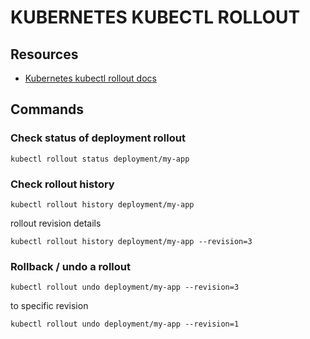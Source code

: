 # KUBERNETES KUBECTL ROLLOUT

## Resources

- [Kubernetes kubectl rollout docs](https://kubernetes.io/docs/reference/generated/kubectl/kubectl-commands#rollout)

## Commands

### Check status of deployment rollout

`kubectl rollout status deployment/my-app`

### Check rollout history

`kubectl rollout history deployment/my-app`

rollout revision details

`kubectl rollout history deployment/my-app --revision=3`

### Rollback / undo a rollout

`kubectl rollout undo deployment/my-app --revision=3`

to specific revision

`kubectl rollout undo deployment/my-app --revision=1`
